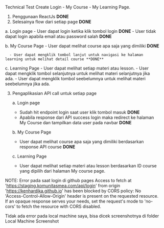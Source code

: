 Technical Test 
Create Login - My Course - My Learning Page.

1. Penggunaan ReactJs **DONE**
2. Selesainya flow dari setiap page **DONE**
  
  a. Login page 
      - User dapat login ketika klik tombol login **DONE**
      - User tidak dapat login apabila email atau password salah **DONE**
   
   b. My Course Page
      - User dapat melihat course apa saja yang dimiliki **DONE**
      
      - User dapat mengklik tombol lanjut untuk navigasi ke halaman learning untuk melihat detail course **DONE**
  
  c. Learning Page
      - User dapat melihat setiap materi atau lesson.
      - User dapat mengklik tombol selanjutnya untuk melihat materi selanjutnya jika ada.
      - User dapat mengklik tombol seebelumnya untuk melihat materi seebelumnya jika ada.

3. Pengaplikasian API call untuk setiap page

   a. Login page
      - Sudah hit endpoint login saat user klik tombol masuk **DONE**
      - Apabila response dari API success login maka redirect ke halaman My Course dan tampilkan data user pada navbar **DONE**
   
   b. My Course Page
      - User dapat melihat course apa saja yang dimiliki berdasarkan response API course **DONE**
   
   c. Learning Page
      - User dapat melihat setiap materi atau lesson berdasarkan ID course yang dipilih dari halaman My course page. 


NOTE: 
Error pada saat login di github pages
Access to fetch at 'https://staging.komunitasmea.com/api/login' from origin 'https://kenhardika.github.io' has been blocked by CORS policy: No 'Access-Control-Allow-Origin' header is present on the requested resource. If an opaque response serves your needs, set the request's mode to 'no-cors' to fetch the resource with CORS disabled.

Tidak ada error pada local machine saya, bisa dicek screenshotnya di folder Local Machine Screenshot
